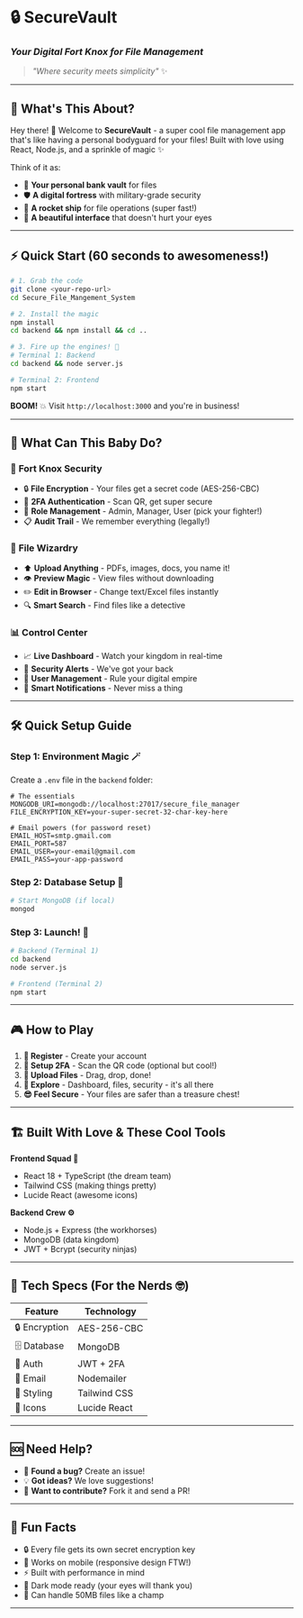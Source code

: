 # 🔒 SecureVault
### *Your Digital Fort Knox for File Management*

> *"Where security meets simplicity"* ✨

---

## 🎯 What's This About?

Hey there! 👋 Welcome to **SecureVault** - a super cool file management app that's like having a personal bodyguard for your files! Built with love using React, Node.js, and a sprinkle of magic ✨

Think of it as:
- 🏦 **Your personal bank vault** for files
- 🛡️ **A digital fortress** with military-grade security
- 🚀 **A rocket ship** for file operations (super fast!)
- 🎨 **A beautiful interface** that doesn't hurt your eyes

---

## ⚡ Quick Start (60 seconds to awesomeness!)

```bash
# 1. Grab the code
git clone <your-repo-url>
cd Secure_File_Mangement_System

# 2. Install the magic
npm install
cd backend && npm install && cd ..

# 3. Fire up the engines! 🚀
# Terminal 1: Backend
cd backend && node server.js

# Terminal 2: Frontend  
npm start
```

**BOOM!** 💥 Visit `http://localhost:3000` and you're in business!

---

## 🎪 What Can This Baby Do?

### 🔐 **Fort Knox Security**
- 🔒 **File Encryption** - Your files get a secret code (AES-256-CBC)
- 📱 **2FA Authentication** - Scan QR, get super secure
- 👥 **Role Management** - Admin, Manager, User (pick your fighter!)
- 📋 **Audit Trail** - We remember everything (legally!)

### 📁 **File Wizardry**
- ⬆️ **Upload Anything** - PDFs, images, docs, you name it!
- 👁️ **Preview Magic** - View files without downloading
- ✏️ **Edit in Browser** - Change text/Excel files instantly
- 🔍 **Smart Search** - Find files like a detective

### 📊 **Control Center**
- 📈 **Live Dashboard** - Watch your kingdom in real-time
- 🚨 **Security Alerts** - We've got your back
- 👤 **User Management** - Rule your digital empire
- 📧 **Smart Notifications** - Never miss a thing

---

## 🛠️ Quick Setup Guide

### Step 1: Environment Magic 🪄
Create a `.env` file in the `backend` folder:

```env
# The essentials
MONGODB_URI=mongodb://localhost:27017/secure_file_manager
FILE_ENCRYPTION_KEY=your-super-secret-32-char-key-here

# Email powers (for password reset)
EMAIL_HOST=smtp.gmail.com
EMAIL_PORT=587
EMAIL_USER=your-email@gmail.com
EMAIL_PASS=your-app-password
```

### Step 2: Database Setup 💾
```bash
# Start MongoDB (if local)
mongod
```

### Step 3: Launch! 🚀
```bash
# Backend (Terminal 1)
cd backend
node server.js

# Frontend (Terminal 2)
npm start
```

---

## 🎮 How to Play

1. **🎯 Register** - Create your account
2. **🔐 Setup 2FA** - Scan the QR code (optional but cool!)
3. **📁 Upload Files** - Drag, drop, done!
4. **🎨 Explore** - Dashboard, files, security - it's all there
5. **😎 Feel Secure** - Your files are safer than a treasure chest!

---

## 🏗️ Built With Love & These Cool Tools

**Frontend Squad 🎨**
- React 18 + TypeScript (the dream team)
- Tailwind CSS (making things pretty)
- Lucide React (awesome icons)

**Backend Crew ⚙️**
- Node.js + Express (the workhorses)
- MongoDB (data kingdom)
- JWT + Bcrypt (security ninjas)

---

## 🔧 Tech Specs (For the Nerds 🤓)

| Feature | Technology |
|---------|------------|
| 🔒 Encryption | AES-256-CBC |
| 🗄️ Database | MongoDB |
| 🔐 Auth | JWT + 2FA |
| 📧 Email | Nodemailer |
| 🎨 Styling | Tailwind CSS |
| 📱 Icons | Lucide React |

---

## 🆘 Need Help?

- 🐛 **Found a bug?** Create an issue!
- 💡 **Got ideas?** We love suggestions!
- 🤝 **Want to contribute?** Fork it and send a PR!

---

## 🎉 Fun Facts

- 🔒 Every file gets its own secret encryption key
- 📱 Works on mobile (responsive design FTW!)
- ⚡ Built with performance in mind
- 🎨 Dark mode ready (your eyes will thank you)
- 🚀 Can handle 50MB files like a champ

---

